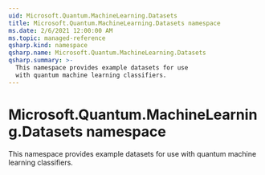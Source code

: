 ```yaml
---
uid: Microsoft.Quantum.MachineLearning.Datasets
title: Microsoft.Quantum.MachineLearning.Datasets namespace
ms.date: 2/6/2021 12:00:00 AM
ms.topic: managed-reference
qsharp.kind: namespace
qsharp.name: Microsoft.Quantum.MachineLearning.Datasets
qsharp.summary: >-
  This namespace provides example datasets for use
  with quantum machine learning classifiers.
---
```


# Microsoft.Quantum.MachineLearning.Datasets namespace

This namespace provides example datasets for usewith quantum machine learning classifiers.

